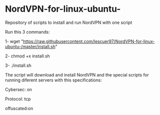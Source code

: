 # NordVPN-for-linux-ubuntu-
Repository of scripts to install and run NordVPN with one script

Run this 3 commands: 

1- wget "https://raw.githubusercontent.com/lescuer97/NordVPN-for-linux-ubuntu-/master/install.sh"

2-  chmod +x install.sh  

3- ./install.sh

The script will download and install NordVPN and the special scripts for running diferent servers with this specifications:

Cybersec: on

Protocol: tcp

offuscated:on 
